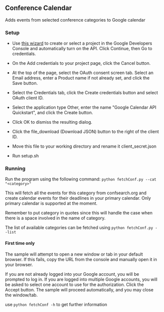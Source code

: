 ## Conference Calendar

Adds events from selected conference categories to Google calendar

### Setup
- Use [this wizard](https://console.developers.google.com/start/api?id=calendar) to create or select a project in the Google Developers Console and automatically turn on the API. Click Continue, then Go to credentials.
- On the Add credentials to your project page, click the Cancel button.
- At the top of the page, select the OAuth consent screen tab. Select an Email address, enter a Product name if not already set, and click the Save button.
- Select the Credentials tab, click the Create credentials button and select OAuth client ID.
- Select the application type Other, enter the name "Google Calendar API Quickstart", and click the Create button.
- Click OK to dismiss the resulting dialog.
- Click the file_download (Download JSON) button to the right of the client ID.
- Move this file to your working directory and rename it client_secret.json

- Run setup.sh

### Running
Run the program using the following command:
`python fetchConf.py --cat "<category>"`

This will fetch all the events for this category from confsearch.org and create calendar events for their deadlines in your primary calendar.
Only primary calendar is supported at the moment.

Remember to put category in quotes since this will handle the case when there is a space involved in the name of category.

The list of available categories can be fetched using
`python fetchConf.py --list`

#### First time only
The sample will attempt to open a new window or tab in your default browser. If this fails, copy the URL from the console and manually open it in your browser.

If you are not already logged into your Google account, you will be prompted to log in. If you are logged into multiple Google accounts, you will be asked to select one account to use for the authorization.
Click the Accept button.
The sample will proceed automatically, and you may close the window/tab.


use `python fetchConf -h` to get further information
